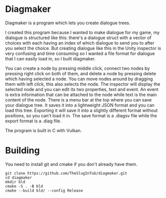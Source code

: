 # Diagmaker

Diagmaker is a program which lets you create dialogue trees.

I created this program because I wanted to make dialogue for my game, my dialogue is structured like this: there's a dialogue struct with a vector of choices with each having an index of which dialogue to send you to after you select the choice. But creating dialogue like this in the Unity inspector is very confusing and time consuming so I wanted a file format for dialogue that I can easily load in, so I built diagmaker.

You can create a node by pressing middle click, connect two nodes by pressing right click on both of them, and delete a node by pressing delete which having selected a node. You can move nodes around by dragging them with left click, this also selects the node. The inspector will display the selected node and you can edit its two properties, text and event. An event is extra information that can be attached to the node while text is the main content of the node. There is a menu bar at the top where you can save your dialogue tree. It saves it into a lightweight JSON format and you can load this tree. Exporting it will save it into a slightly different format without positions, so you can't load it in. The save format is a .diagsv file while the export format is a .diag file.

The program is built in C with Vulkan.

# Building

You need to install git and cmake if you don't already have them.

```
git clone https://github.com/TheSlugInTub/diagmaker.git
cd diagmaker
mkdir bld
cmake -S . -B bld
cmake --build bld/ --config Release
```
